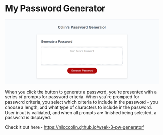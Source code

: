 # My Password Generator

![Screenshot of password generator website](./assets/screenshot.png)

When you click the button to generate a password, you're presented with a series of prompts for password criteria.
When you're prompted for password criteria, you select which criteria to include in the password - you choose a length, and what type of characters to include in the password.
User input is validated, and when all prompts are finished being selected, a password is displayed.

Check it out here - https://niloccolin.github.io/week-3-pw-generator/